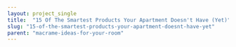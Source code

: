 ```yaml
---
layout: project_single
title:  "15 Of The Smartest Products Your Apartment Doesn't Have (Yet)"
slug: "15-of-the-smartest-products-your-apartment-doesnt-have-yet"
parent: "macrame-ideas-for-your-room"
---
```

 
